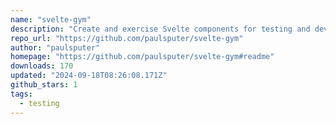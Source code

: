```yaml
---
name: "svelte-gym"
description: "Create and exercise Svelte components for testing and development."
repo_url: "https://github.com/paulsputer/svelte-gym"
author: "paulsputer"
homepage: "https://github.com/paulsputer/svelte-gym#readme"
downloads: 170
updated: "2024-09-18T08:26:08.171Z"
github_stars: 1
tags: 
  - testing
---
```

